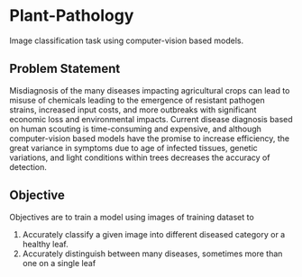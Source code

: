 # Plant-Pathology

Image classification task using computer-vision based models.

##  Problem Statement

Misdiagnosis of the many diseases impacting agricultural crops can lead to misuse of chemicals leading to the emergence of resistant pathogen strains, increased input costs, and more outbreaks with significant economic loss and environmental impacts. Current disease diagnosis based on human scouting is time-consuming and expensive, and although computer-vision based models have the promise to increase efficiency, the great variance in symptoms due to age of infected tissues, genetic variations, and light conditions within trees decreases the accuracy of detection.

##  Objective

Objectives are to train a model using images of training dataset to 
1) Accurately classify a given image into different diseased category or a healthy leaf.
2) Accurately distinguish between many diseases, sometimes more than one on a single leaf


